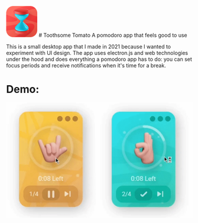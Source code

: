 <img src="https://raw.githubusercontent.com/albiDmtr/toothsome-tomato/main/inc/icon.png"  width="84" height="84">
# Toothsome Tomato
A pomodoro app that feels good to use

This is a small desktop app that I made in 2021 because I wanted to experiment with UI design. The app uses electron.js and web technologies under the hood and does everything a pomodoro app has to do: you can set focus periods and receive notifications when it's time for a break.

# Demo:
![](https://raw.githubusercontent.com/albiDmtr/toothsome-tomato/main/demo.gif)